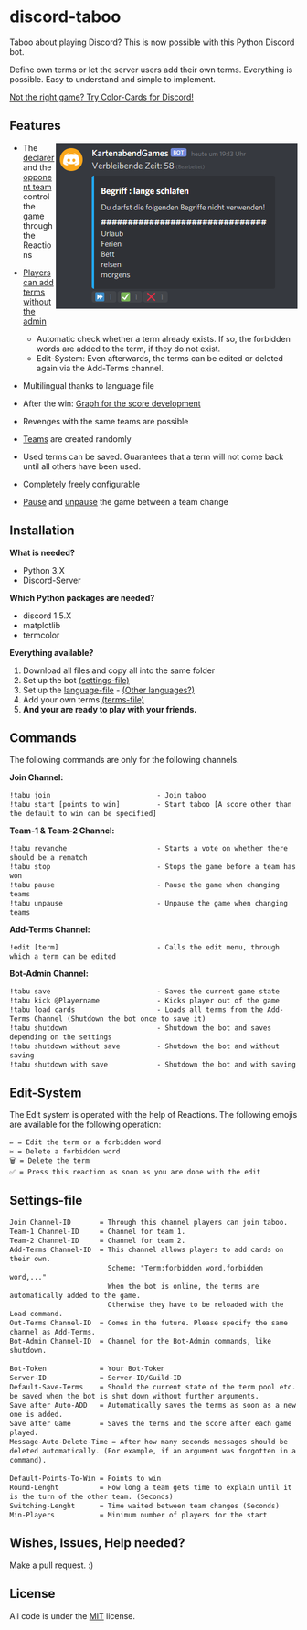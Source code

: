 # discord-taboo

Taboo about playing Discord?
This is now possible with this Python Discord bot.

Define own terms or let the server users add their own terms. Everything is possible. Easy to understand and simple to implement.

[Not the right game? Try Color-Cards for Discord!](https://github.com/Frosch2010/discord-color-cards)

## Features

<img src="https://github.com/Frosch2010/discord-taboo/blob/main/Screenshots/explainer_react.png" height="290" width="423" align="right">

* The [declarer](https://github.com/Frosch2010/discord-taboo/blob/main/Screenshots/explainer_react.png) and the [opponent team](https://github.com/Frosch2010/discord-taboo/blob/main/Screenshots/team_react.png) control the game through the Reactions

* [Players can add terms without the admin](https://github.com/Frosch2010/discord-taboo/blob/main/Screenshots/ADD-Terms.png)
  * Automatic check whether a term already exists. If so, the forbidden words are added to the term, if they do not exist.
  * Edit-System: Even afterwards, the terms can be edited or deleted again via the Add-Terms channel.

* Multilingual thanks to language file

* After the win: [Graph for the score development](https://github.com/Frosch2010/discord-taboo/blob/main/Screenshots/win_graph.png)
  
* Revenges with the same teams are possible
  
* [Teams](https://github.com/Frosch2010/discord-taboo/blob/main/Screenshots/start_message.png) are created randomly  

* Used terms can be saved. Guarantees that a term will not come back until all others have been used.

* Completely freely configurable

* [Pause](https://github.com/Frosch2010/discord-taboo/blob/main/Screenshots/PauseGame.png) and [unpause](https://github.com/Frosch2010/discord-taboo/blob/main/Screenshots/Waiting.png) the game between a team change


## Installation

**What is needed?**
* Python 3.X
* Discord-Server

**Which Python packages are needed?**
* discord 1.5.X
* matplotlib
* termcolor

**Everything available?**
1. Download all files and copy all into the same folder
2. Set up the bot [(settings-file)](https://github.com/Frosch2010/discord-taboo/blob/main/tabu-settings.txt)
3. Set up the [language-file](https://github.com/Frosch2010/discord-taboo/blob/main/tabu-language.txt) - [(Other languages?)](https://github.com/Frosch2010/discord-taboo/tree/main/other-languages)
4. Add your own terms [(terms-file)](https://github.com/Frosch2010/discord-taboo/blob/main/tabu-terms.txt)
5. **And your are ready to play with your friends.**

## Commands


The following commands are only for the following channels.

**Join Channel:**
```
!tabu join                          - Join taboo
!tabu start [points to win]         - Start taboo [A score other than the default to win can be specified]
```

**Team-1 & Team-2 Channel:**
```
!tabu revanche                      - Starts a vote on whether there should be a rematch
!tabu stop                          - Stops the game before a team has won
!tabu pause                         - Pause the game when changing teams
!tabu unpause                       - Unpause the game when changing teams
```

**Add-Terms Channel:**
```
!edit [term]                        - Calls the edit menu, through which a term can be edited
```

**Bot-Admin Channel:**
```
!tabu save                          - Saves the current game state
!tabu kick @Playername              - Kicks player out of the game
!tabu load cards                    - Loads all terms from the Add-Terms Channel (Shutdown the bot once to save it)
!tabu shutdown                      - Shutdown the bot and saves depending on the settings
!tabu shutdown without save         - Shutdown the bot and without saving
!tabu shutdown with save            - Shutdown the bot and with saving
```

## Edit-System

The Edit system is operated with the help of Reactions. The following emojis are available for the following operation:
```
✏️ = Edit the term or a forbidden word
✂️ = Delete a forbidden word
🗑 = Delete the term
✅ = Press this reaction as soon as you are done with the edit
```

## Settings-file

```
Join Channel-ID       = Through this channel players can join taboo.
Team-1 Channel-ID     = Channel for team 1.
Team-2 Channel-ID     = Channel for team 2.
Add-Terms Channel-ID  = This channel allows players to add cards on their own. 
                        Scheme: "Term:forbidden word,forbidden word,..."
                        When the bot is online, the terms are automatically added to the game.
                        Otherwise they have to be reloaded with the Load command.
Out-Terms Channel-ID  = Comes in the future. Please specify the same channel as Add-Terms.
Bot-Admin Channel-ID  = Channel for the Bot-Admin commands, like shutdown.

Bot-Token             = Your Bot-Token
Server-ID             = Server-ID/Guild-ID
Default-Save-Terms    = Should the current state of the term pool etc. be saved when the bot is shut down without further arguments.
Save after Auto-ADD   = Automatically saves the terms as soon as a new one is added.
Save after Game       = Saves the terms and the score after each game played.
Message-Auto-Delete-Time = After how many seconds messages should be deleted automatically. (For example, if an argument was forgotten in a command).

Default-Points-To-Win = Points to win
Round-Lenght          = How long a team gets time to explain until it is the turn of the other team. (Seconds)
Switching-Lenght      = Time waited between team changes (Seconds)
Min-Players           = Minimum number of players for the start
```

## Wishes, Issues, Help needed?
Make a pull request. :)


## License
All code is under the [MIT](https://choosealicense.com/licenses/mit/) license.
